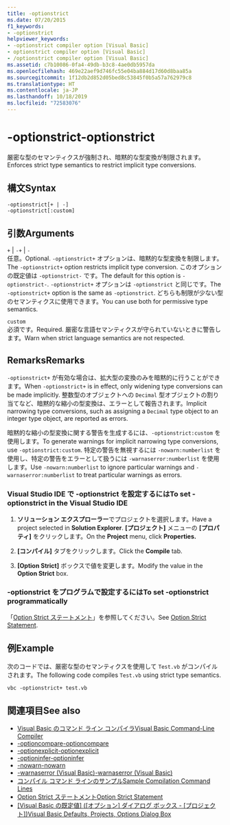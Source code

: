 ```yaml
---
title: -optionstrict
ms.date: 07/20/2015
f1_keywords:
- -optionstrict
helpviewer_keywords:
- -optionstrict compiler option [Visual Basic]
- optionstrict compiler option [Visual Basic]
- /optionstrict compiler option [Visual Basic]
ms.assetid: c7b10086-0fa4-49db-b3c8-4ae0db5957da
ms.openlocfilehash: 469e22aef9d746fc55e04ba884d17d60d8baa85a
ms.sourcegitcommit: 1f12db2d852d05bed8c53845f0b5a57a762979c8
ms.translationtype: HT
ms.contentlocale: ja-JP
ms.lasthandoff: 10/18/2019
ms.locfileid: "72583076"
---
```

# <a name="-optionstrict"></a><span data-ttu-id="4028a-102">-optionstrict</span><span class="sxs-lookup"><span data-stu-id="4028a-102">-optionstrict</span></span>

<span data-ttu-id="4028a-103">厳密な型のセマンティクスが強制され、暗黙的な型変換が制限されます。</span><span class="sxs-lookup"><span data-stu-id="4028a-103">Enforces strict type semantics to restrict implicit type conversions.</span></span>

## <a name="syntax"></a><span data-ttu-id="4028a-104">構文</span><span class="sxs-lookup"><span data-stu-id="4028a-104">Syntax</span></span>

```console
-optionstrict[+ | -]
-optionstrict[:custom]
```

## <a name="arguments"></a><span data-ttu-id="4028a-105">引数</span><span class="sxs-lookup"><span data-stu-id="4028a-105">Arguments</span></span>

<span data-ttu-id="4028a-106">`+` &#124; `-`</span><span class="sxs-lookup"><span data-stu-id="4028a-106">`+` &#124; `-`</span></span>  
<span data-ttu-id="4028a-107">任意。</span><span class="sxs-lookup"><span data-stu-id="4028a-107">Optional.</span></span> <span data-ttu-id="4028a-108">`-optionstrict+` オプションは、暗黙的な型変換を制限します。</span><span class="sxs-lookup"><span data-stu-id="4028a-108">The `-optionstrict+` option restricts implicit type conversion.</span></span> <span data-ttu-id="4028a-109">このオプションの既定値は `-optionstrict-` です。</span><span class="sxs-lookup"><span data-stu-id="4028a-109">The default for this option is `-optionstrict-`.</span></span> <span data-ttu-id="4028a-110">`-optionstrict+` オプションは `-optionstrict` と同じです。</span><span class="sxs-lookup"><span data-stu-id="4028a-110">The `-optionstrict+` option is the same as `-optionstrict`.</span></span> <span data-ttu-id="4028a-111">どちらも制限が少ない型のセマンティクスに使用できます。</span><span class="sxs-lookup"><span data-stu-id="4028a-111">You can use both for permissive type semantics.</span></span>

`custom`  
<span data-ttu-id="4028a-112">必須です。</span><span class="sxs-lookup"><span data-stu-id="4028a-112">Required.</span></span> <span data-ttu-id="4028a-113">厳密な言語セマンティクスが守られていないときに警告します。</span><span class="sxs-lookup"><span data-stu-id="4028a-113">Warn when strict language semantics are not respected.</span></span>

## <a name="remarks"></a><span data-ttu-id="4028a-114">Remarks</span><span class="sxs-lookup"><span data-stu-id="4028a-114">Remarks</span></span>

<span data-ttu-id="4028a-115">`-optionstrict+` が有効な場合は、拡大型の変換のみを暗黙的に行うことができます。</span><span class="sxs-lookup"><span data-stu-id="4028a-115">When `-optionstrict+` is in effect, only widening type conversions can be made implicitly.</span></span> <span data-ttu-id="4028a-116">整数型のオブジェクトへの `Decimal` 型オブジェクトの割り当てなど、暗黙的な縮小の型変換は、エラーとして報告されます。</span><span class="sxs-lookup"><span data-stu-id="4028a-116">Implicit narrowing type conversions, such as assigning a `Decimal` type object to an integer type object, are reported as errors.</span></span>

<span data-ttu-id="4028a-117">暗黙的な縮小の型変換に関する警告を生成するには、`-optionstrict:custom` を使用します。</span><span class="sxs-lookup"><span data-stu-id="4028a-117">To generate warnings for implicit narrowing type conversions, use `-optionstrict:custom`.</span></span> <span data-ttu-id="4028a-118">特定の警告を無視するには `-nowarn:numberlist` を使用し、特定の警告をエラーとして扱うには `-warnaserror:numberlist` を使用します。</span><span class="sxs-lookup"><span data-stu-id="4028a-118">Use `-nowarn:numberlist` to ignore particular warnings and `-warnaserror:numberlist` to treat particular warnings as errors.</span></span>

### <a name="to-set--optionstrict-in-the-visual-studio-ide"></a><span data-ttu-id="4028a-119">Visual Studio IDE で -optionstrict を設定するには</span><span class="sxs-lookup"><span data-stu-id="4028a-119">To set -optionstrict in the Visual Studio IDE</span></span>

1. <span data-ttu-id="4028a-120">**ソリューション エクスプローラー**でプロジェクトを選択します。</span><span class="sxs-lookup"><span data-stu-id="4028a-120">Have a project selected in **Solution Explorer**.</span></span> <span data-ttu-id="4028a-121">**[プロジェクト]** メニューの **[プロパティ]** をクリックします。</span><span class="sxs-lookup"><span data-stu-id="4028a-121">On the **Project** menu, click **Properties.**</span></span>

2. <span data-ttu-id="4028a-122">**[コンパイル]** タブをクリックします。</span><span class="sxs-lookup"><span data-stu-id="4028a-122">Click the **Compile** tab.</span></span>

3. <span data-ttu-id="4028a-123">**[Option Strict]** ボックスで値を変更します。</span><span class="sxs-lookup"><span data-stu-id="4028a-123">Modify the value in the **Option Strict** box.</span></span>

### <a name="to-set--optionstrict-programmatically"></a><span data-ttu-id="4028a-124">-optionstrict をプログラムで設定するには</span><span class="sxs-lookup"><span data-stu-id="4028a-124">To set -optionstrict programmatically</span></span>

<span data-ttu-id="4028a-125">「[Option Strict ステートメント](../../../visual-basic/language-reference/statements/option-strict-statement.md)」を参照してください。</span><span class="sxs-lookup"><span data-stu-id="4028a-125">See [Option Strict Statement](../../../visual-basic/language-reference/statements/option-strict-statement.md).</span></span>

## <a name="example"></a><span data-ttu-id="4028a-126">例</span><span class="sxs-lookup"><span data-stu-id="4028a-126">Example</span></span>

<span data-ttu-id="4028a-127">次のコードでは、厳密な型のセマンティクスを使用して `Test.vb` がコンパイルされます。</span><span class="sxs-lookup"><span data-stu-id="4028a-127">The following code compiles `Test.vb` using strict type semantics.</span></span>

```console
vbc -optionstrict+ test.vb
```

## <a name="see-also"></a><span data-ttu-id="4028a-128">関連項目</span><span class="sxs-lookup"><span data-stu-id="4028a-128">See also</span></span>

- [<span data-ttu-id="4028a-129">Visual Basic のコマンド ライン コンパイラ</span><span class="sxs-lookup"><span data-stu-id="4028a-129">Visual Basic Command-Line Compiler</span></span>](../../../visual-basic/reference/command-line-compiler/index.md)
- [<span data-ttu-id="4028a-130">-optioncompare</span><span class="sxs-lookup"><span data-stu-id="4028a-130">-optioncompare</span></span>](../../../visual-basic/reference/command-line-compiler/optioncompare.md)
- [<span data-ttu-id="4028a-131">-optionexplicit</span><span class="sxs-lookup"><span data-stu-id="4028a-131">-optionexplicit</span></span>](../../../visual-basic/reference/command-line-compiler/optionexplicit.md)
- [<span data-ttu-id="4028a-132">-optioninfer</span><span class="sxs-lookup"><span data-stu-id="4028a-132">-optioninfer</span></span>](../../../visual-basic/reference/command-line-compiler/optioninfer.md)
- [<span data-ttu-id="4028a-133">-nowarn</span><span class="sxs-lookup"><span data-stu-id="4028a-133">-nowarn</span></span>](../../../visual-basic/reference/command-line-compiler/nowarn.md)
- [<span data-ttu-id="4028a-134">-warnaserror (Visual Basic)</span><span class="sxs-lookup"><span data-stu-id="4028a-134">-warnaserror (Visual Basic)</span></span>](../../../visual-basic/reference/command-line-compiler/warnaserror.md)
- [<span data-ttu-id="4028a-135">コンパイル コマンド ラインのサンプル</span><span class="sxs-lookup"><span data-stu-id="4028a-135">Sample Compilation Command Lines</span></span>](../../../visual-basic/reference/command-line-compiler/sample-compilation-command-lines.md)
- [<span data-ttu-id="4028a-136">Option Strict ステートメント</span><span class="sxs-lookup"><span data-stu-id="4028a-136">Option Strict Statement</span></span>](../../../visual-basic/language-reference/statements/option-strict-statement.md)
- <span data-ttu-id="4028a-137">[[Visual Basic の既定値] ([オプション] ダイアログ ボックス - [プロジェクト])](/visualstudio/ide/reference/visual-basic-defaults-projects-options-dialog-box)</span><span class="sxs-lookup"><span data-stu-id="4028a-137">[Visual Basic Defaults, Projects, Options Dialog Box](/visualstudio/ide/reference/visual-basic-defaults-projects-options-dialog-box)</span></span>
